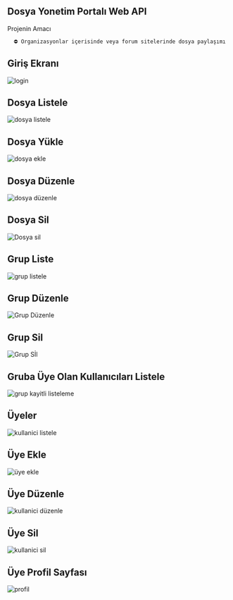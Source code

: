## Dosya Yonetim Portalı Web API

Projenin Amacı

```bash
  ⛔ Organizasyonlar içerisinde veya forum sitelerinde dosya paylaşımı yapılıp bunların loglamasını tutacak bir sistem.
```

## Giriş Ekranı

![login](https://github.com/EnginBolat/dyp-full/assets/59659276/ccadb733-e3a5-413b-8900-a0f410cc01cf)


## Dosya Listele

![dosya listele](https://github.com/EnginBolat/dyp-full/assets/59659276/78d73ea5-161f-412f-a132-dea8ca2c2e77)


## Dosya Yükle

![dosya ekle](https://github.com/EnginBolat/dyp-full/assets/59659276/2ff802ed-8920-4837-828e-45ae19273060)


## Dosya Düzenle

![dosya düzenle](https://github.com/EnginBolat/dyp-full/assets/59659276/2510238a-57fe-49c1-a014-ffed696e453f)


## Dosya Sil

![Dosya sil](https://github.com/EnginBolat/dyp-full/assets/59659276/6c47b9b7-0a37-4fd5-b44f-fb3d6936e628)


## Grup Liste

![grup listele](https://github.com/EnginBolat/dyp-full/assets/59659276/14e49cf2-453a-478b-8baa-0a56a4c55c02)


## Grup Düzenle

![Grup Düzenle](https://github.com/EnginBolat/dyp-full/assets/59659276/82c7471f-e3bd-447a-a1de-41bb88c5c658)


## Grup Sil

![Grup Sİl](https://github.com/EnginBolat/dyp-full/assets/59659276/1f1c4754-841f-49f5-bea0-12991a3a6fde)


## Gruba Üye Olan Kullanıcıları Listele

![grup kayitli listeleme](https://github.com/EnginBolat/dyp-full/assets/59659276/20cf25c1-ac65-4a93-b610-948469d27e7c)


## Üyeler
![kullanici listele](https://github.com/EnginBolat/dyp-full/assets/59659276/812300dc-9d10-405a-bb80-d0a93da9bd4a)



## Üye Ekle

![üye ekle](https://github.com/EnginBolat/dyp-full/assets/59659276/c3702109-6159-4efc-b6b5-0546d9dc7263)


## Üye Düzenle

![kullanici düzenle](https://github.com/EnginBolat/dyp-full/assets/59659276/f010019d-01a9-448a-825b-8cd56432ec27)


## Üye Sil

![kullanici sil](https://github.com/EnginBolat/dyp-full/assets/59659276/f5e4d829-84b4-47d5-93b6-fc614dbef9ba)


## Üye Profil Sayfası

![profil](https://github.com/EnginBolat/dyp-full/assets/59659276/f59bdace-bd95-4d46-99a0-c5a3a4518b38)
